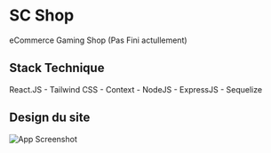 # SC Shop

eCommerce Gaming Shop (Pas Fini actullement)

## Stack Technique

React.JS - Tailwind CSS - Context - NodeJS - ExpressJS - Sequelize

## Design du site

![App Screenshot](https://media.discordapp.net/attachments/720905773256933457/1009476418301857983/ecommerceproject.png?width=267&height=480)
